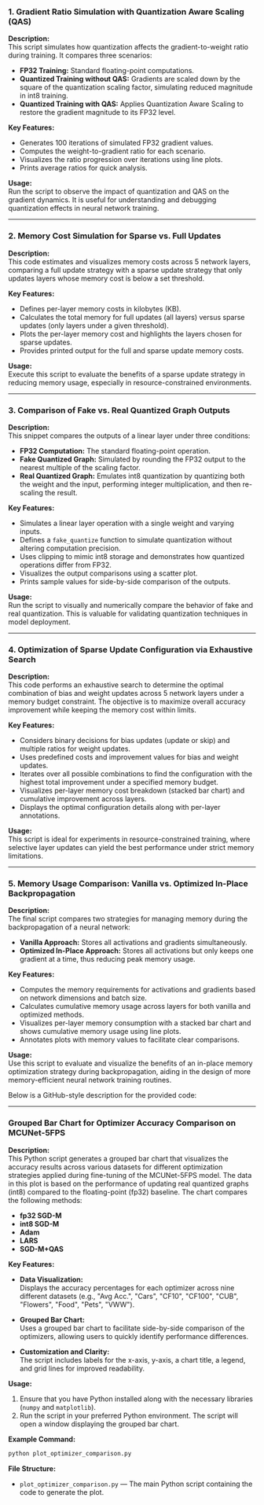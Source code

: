 ### 1. Gradient Ratio Simulation with Quantization Aware Scaling (QAS)

**Description:**  
This script simulates how quantization affects the gradient-to-weight ratio during training. It compares three scenarios:  
- **FP32 Training:** Standard floating-point computations.  
- **Quantized Training without QAS:** Gradients are scaled down by the square of the quantization scaling factor, simulating reduced magnitude in int8 training.  
- **Quantized Training with QAS:** Applies Quantization Aware Scaling to restore the gradient magnitude to its FP32 level.

**Key Features:**
- Generates 100 iterations of simulated FP32 gradient values.
- Computes the weight-to-gradient ratio for each scenario.
- Visualizes the ratio progression over iterations using line plots.
- Prints average ratios for quick analysis.

**Usage:**  
Run the script to observe the impact of quantization and QAS on the gradient dynamics. It is useful for understanding and debugging quantization effects in neural network training.

---

### 2. Memory Cost Simulation for Sparse vs. Full Updates

**Description:**  
This code estimates and visualizes memory costs across 5 network layers, comparing a full update strategy with a sparse update strategy that only updates layers whose memory cost is below a set threshold.

**Key Features:**
- Defines per-layer memory costs in kilobytes (KB).
- Calculates the total memory for full updates (all layers) versus sparse updates (only layers under a given threshold).
- Plots the per-layer memory cost and highlights the layers chosen for sparse updates.
- Provides printed output for the full and sparse update memory costs.

**Usage:**  
Execute this script to evaluate the benefits of a sparse update strategy in reducing memory usage, especially in resource-constrained environments.

---

### 3. Comparison of Fake vs. Real Quantized Graph Outputs

**Description:**  
This snippet compares the outputs of a linear layer under three conditions:  
- **FP32 Computation:** The standard floating-point operation.  
- **Fake Quantized Graph:** Simulated by rounding the FP32 output to the nearest multiple of the scaling factor.  
- **Real Quantized Graph:** Emulates int8 quantization by quantizing both the weight and the input, performing integer multiplication, and then re-scaling the result.

**Key Features:**
- Simulates a linear layer operation with a single weight and varying inputs.
- Defines a `fake_quantize` function to simulate quantization without altering computation precision.
- Uses clipping to mimic int8 storage and demonstrates how quantized operations differ from FP32.
- Visualizes the output comparisons using a scatter plot.
- Prints sample values for side-by-side comparison of the outputs.

**Usage:**  
Run the script to visually and numerically compare the behavior of fake and real quantization. This is valuable for validating quantization techniques in model deployment.

---

### 4. Optimization of Sparse Update Configuration via Exhaustive Search

**Description:**  
This code performs an exhaustive search to determine the optimal combination of bias and weight updates across 5 network layers under a memory budget constraint. The objective is to maximize overall accuracy improvement while keeping the memory cost within limits.

**Key Features:**
- Considers binary decisions for bias updates (update or skip) and multiple ratios for weight updates.
- Uses predefined costs and improvement values for bias and weight updates.
- Iterates over all possible combinations to find the configuration with the highest total improvement under a specified memory budget.
- Visualizes per-layer memory cost breakdown (stacked bar chart) and cumulative improvement across layers.
- Displays the optimal configuration details along with per-layer annotations.

**Usage:**  
This script is ideal for experiments in resource-constrained training, where selective layer updates can yield the best performance under strict memory limitations.

---

### 5. Memory Usage Comparison: Vanilla vs. Optimized In-Place Backpropagation

**Description:**  
The final script compares two strategies for managing memory during the backpropagation of a neural network:
- **Vanilla Approach:** Stores all activations and gradients simultaneously.
- **Optimized In-Place Approach:** Stores all activations but only keeps one gradient at a time, thus reducing peak memory usage.

**Key Features:**
- Computes the memory requirements for activations and gradients based on network dimensions and batch size.
- Calculates cumulative memory usage across layers for both vanilla and optimized methods.
- Visualizes per-layer memory consumption with a stacked bar chart and shows cumulative memory usage using line plots.
- Annotates plots with memory values to facilitate clear comparisons.

**Usage:**  
Use this script to evaluate and visualize the benefits of an in-place memory optimization strategy during backpropagation, aiding in the design of more memory-efficient neural network training routines.

Below is a GitHub-style description for the provided code:

---

### Grouped Bar Chart for Optimizer Accuracy Comparison on MCUNet-5FPS

**Description:**  
This Python script generates a grouped bar chart that visualizes the accuracy results across various datasets for different optimization strategies applied during fine-tuning of the MCUNet-5FPS model. The data in this plot is based on the performance of updating real quantized graphs (int8) compared to the floating-point (fp32) baseline. The chart compares the following methods:
- **fp32 SGD-M**
- **int8 SGD-M**
- **Adam**
- **LARS**
- **SGD-M+QAS**

**Key Features:**
- **Data Visualization:**  
  Displays the accuracy percentages for each optimizer across nine different datasets (e.g., "Avg Acc.", "Cars", "CF10", "CF100", "CUB", "Flowers", "Food", "Pets", "VWW").
  
- **Grouped Bar Chart:**  
  Uses a grouped bar chart to facilitate side-by-side comparison of the optimizers, allowing users to quickly identify performance differences.

- **Customization and Clarity:**  
  The script includes labels for the x-axis, y-axis, a chart title, a legend, and grid lines for improved readability.

**Usage:**  
1. Ensure that you have Python installed along with the necessary libraries (`numpy` and `matplotlib`).
2. Run the script in your preferred Python environment. The script will open a window displaying the grouped bar chart.

**Example Command:**
```bash
python plot_optimizer_comparison.py
```

**File Structure:**
- `plot_optimizer_comparison.py` — The main Python script containing the code to generate the plot.




